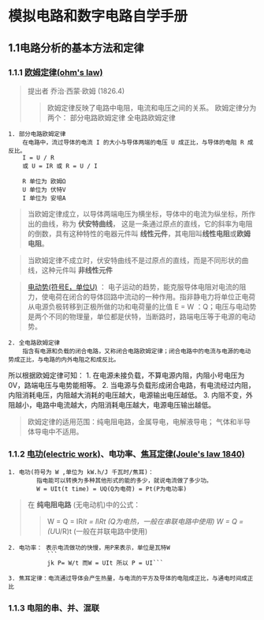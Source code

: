 # 模拟电路和数字电路自学手册
## 1.1电路分析的基本方法和定律
### 1.1.1 [欧姆定律(ohm's law)](https://baike.baidu.com/item/%E6%AC%A7%E5%A7%86%E5%AE%9A%E5%BE%8B)
> 提出者 乔治·西蒙·欧姆 (1826.4)
>>  欧姆定律反映了电路中电阻，电流和电压之间的关系。
    欧姆定律分为两个：
                    部分电路欧姆定律
                    全电路欧姆定律
                
    1. 部分电路欧姆定律
        在电路中，流过导体的电流 I 的大小与导体两端的电压 U 成正比，与导体的电阻 R 成反比。
        I = U / R
        或 U = IR 或 R = U / I

        R 单位为 欧姆Ω
        U 单位为 伏特V
        I 单位为 安培A
		
 > 当欧姆定律成立，以导体两端电压为横坐标，导体中的电流为纵坐标，所作出的曲线，称为 **伏安特曲线**， 这是一条通过原点的直线，它的斜率为电阻的倒数，具有这种特性的电器元件叫 **线性元件**，其电阻叫**线性电阻**或**欧姆电阻**。

 > 当欧姆定律不成立时，伏安特曲线不是过原点的直线，而是不同形状的曲线，这种元件叫 **非线性元件**
 
 > [电动势(符号E，单位U)](https://baike.baidu.com/item/%E7%94%B5%E5%8A%A8%E5%8A%BF) ： 电子运动的趋势，能克服导体电阻对电流的阻力，使电荷在闭合的导体回路中流动的一种作用。指非静电力将单位正电荷从电源负极转移到正极所做的功和电荷量的比值 E = W ：Q；电压与电动势是两个不同的物理量，单位都是伏特，当断路时，路端电压等于电源的电动势。

    2. 全电路欧姆定律
        指含有电源和负载的闭合电路，又称闭合电路欧姆定律；闭合电路中的电流与电源的电动势成正比，与电路的内外电阻之和成反比。

所以根据欧姆定律可知：
    1. 在电源未接负载，不算电源内阻，内阻小号电压为0V，路端电压与电势能相等。
    2. 当电源与负载形成闭合电路，有电流经过内阻，内阻消耗电压，内阻越大消耗的电压越大，电源输出电压越低。
    3. 内阻不变，外阻越小，电路中电流越大，内阻消耗电压越大，电源电压输出越低。
> 欧姆定律的适用范围：纯电阻电路，金属导电，电解液导电； 气体和半导体导电中不适用。

### 1.1.2 [电功(electric work)](https://baike.baidu.com/item/%E7%94%B5%E5%8A%9F)、电功率、[焦耳定律(Joule's law 1840)](https://baike.baidu.com/item/%E7%84%A6%E8%80%B3%E5%AE%9A%E5%BE%8B)
    
    1. 电功(符号为 W ,单位为 kW.h/J 千瓦时/焦耳)：
            指电能可以转换为多种其他形式的能的多少，就说电流做了多少功。
            W = UIt(t time) = UQ(Q为电荷) = Pt(P为电功率)

> 在 **纯电阻电路** (无电动机)中的公式：
>> W = Q = IR*It = I*I*Rt (Q为电热，一般在串联电路中使用)
>> W = Q = (U*U/R)t (一般在并联电路中使用)

    2. 电功率： 表示电流做功的快慢，用P来表示，单位是瓦特W
               ```
			   jk P= W/t 而W = UIt 所以 P = UI```

    3. 焦耳定律：电流通过导体会产生热量，与电流的平方及导体的电阻成正比，与通电时间成正比

### 1.1.3 电阻的串、并、混联
